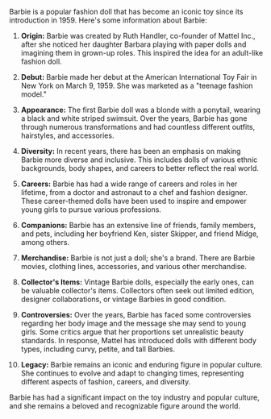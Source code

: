 Barbie is a popular fashion doll that has become an iconic toy since its introduction in 1959. Here's some information about Barbie:

1. **Origin:** Barbie was created by Ruth Handler, co-founder of Mattel Inc., after she noticed her daughter Barbara playing with paper dolls and imagining them in grown-up roles. This inspired the idea for an adult-like fashion doll.

2. **Debut:** Barbie made her debut at the American International Toy Fair in New York on March 9, 1959. She was marketed as a "teenage fashion model."

3. **Appearance:** The first Barbie doll was a blonde with a ponytail, wearing a black and white striped swimsuit. Over the years, Barbie has gone through numerous transformations and had countless different outfits, hairstyles, and accessories.

4. **Diversity:** In recent years, there has been an emphasis on making Barbie more diverse and inclusive. This includes dolls of various ethnic backgrounds, body shapes, and careers to better reflect the real world.

5. **Careers:** Barbie has had a wide range of careers and roles in her lifetime, from a doctor and astronaut to a chef and fashion designer. These career-themed dolls have been used to inspire and empower young girls to pursue various professions.

6. **Companions:** Barbie has an extensive line of friends, family members, and pets, including her boyfriend Ken, sister Skipper, and friend Midge, among others.

7. **Merchandise:** Barbie is not just a doll; she's a brand. There are Barbie movies, clothing lines, accessories, and various other merchandise.

8. **Collector's Items:** Vintage Barbie dolls, especially the early ones, can be valuable collector's items. Collectors often seek out limited edition, designer collaborations, or vintage Barbies in good condition.

9. **Controversies:** Over the years, Barbie has faced some controversies regarding her body image and the message she may send to young girls. Some critics argue that her proportions set unrealistic beauty standards. In response, Mattel has introduced dolls with different body types, including curvy, petite, and tall Barbies.

10. **Legacy:** Barbie remains an iconic and enduring figure in popular culture. She continues to evolve and adapt to changing times, representing different aspects of fashion, careers, and diversity.

Barbie has had a significant impact on the toy industry and popular culture, and she remains a beloved and recognizable figure around the world.